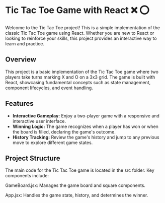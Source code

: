 # Tic Tac Toe Game with React ❌ ⭕

Welcome to the Tic Tac Toe project! This is a simple implementation of the classic Tic Tac Toe game using React. Whether you are new to React or looking to reinforce your skills, this project provides an interactive way to learn and practice.

## Overview

This project is a basic implementation of the Tic Tac Toe game where two players take turns marking X and O on a 3x3 grid. The game is built with React, showcasing fundamental concepts such as state management, component lifecycles, and event handling.

## Features

- **Interactive Gameplay:** Enjoy a two-player game with a responsive and interactive user interface.
- **Winning Logic:** The game recognizes when a player has won or when the board is filled, declaring the game's outcome.
- **History Tracking:** Review the game's history and jump to any previous move to explore different game states.

## Project Structure

The main code for the Tic Tac Toe game is located in the src folder. Key components include:

GameBoard.jsx: Manages the game board and square components.

App.jsx: Handles the game state, history, and determines the winner.
